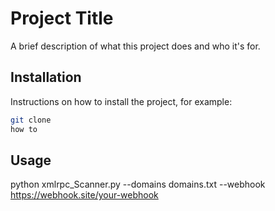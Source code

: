 # Project Title

A brief description of what this project does and who it's for.

## Installation

Instructions on how to install the project, for example:

```sh
git clone 
how to
```

## Usage
python xmlrpc_Scanner.py --domains domains.txt --webhook https://webhook.site/your-webhook 